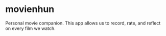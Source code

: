 # movienhun
Personal movie companion. This app allows us to record, rate, and reflect on every film we watch.

